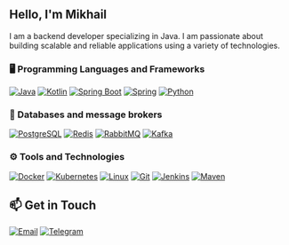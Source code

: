## Hello, I'm Mikhail

I am a backend developer specializing in Java. I am passionate about building scalable and reliable applications using a variety of technologies.

### 🖥️ Programming Languages and Frameworks

[![Java](https://img.shields.io/badge/-Java-3178C6?logo=Java&logoColor=white&style=for-the-badge)](https://www.oracle.com/java/)
[![Kotlin](https://img.shields.io/badge/-Kotlin-7F52B0?logo=kotlin&logoColor=white&style=for-the-badge)](https://kotlinlang.org/)
[![Spring Boot](https://img.shields.io/badge/-Spring%20Boot-6DB33F?logo=spring&logoColor=white&style=for-the-badge)](https://spring.io/projects/spring-boot)
[![Spring](https://img.shields.io/badge/-Spring-6DB33F?logo=spring&logoColor=white&style=for-the-badge)](https://spring.io/)
[![Python](https://img.shields.io/badge/-Python-FCC624?logo=Python&logoColor=white&style=for-the-badge)](https://www.python.org/)

### 💾 Databases and message brokers

[![PostgreSQL](https://img.shields.io/badge/-PostgreSQL-336791?logo=postgresql&logoColor=white&style=for-the-badge)](https://www.postgresql.org/)
[![Redis](https://img.shields.io/badge/-Redis-DC382D?logo=redis&logoColor=white&style=for-the-badge)](https://redis.io/)
[![RabbitMQ](https://img.shields.io/badge/-RabbitMQ-FF6600?logo=rabbitmq&logoColor=white&style=for-the-badge)](https://www.rabbitmq.com/)
[![Kafka](https://img.shields.io/badge/-Kafka-231F20?logo=apachekafka&logoColor=white&style=for-the-badge)](https://kafka.apache.org/)

### ⚙️ Tools and Technologies

[![Docker](https://img.shields.io/badge/-Docker-2496ED?logo=docker&logoColor=white&style=for-the-badge)](https://www.docker.com/)
[![Kubernetes](https://img.shields.io/badge/-Kubernetes-326CE5?logo=kubernetes&logoColor=white&style=for-the-badge)](https://kubernetes.io/)
[![Linux](https://img.shields.io/badge/-Linux-FCC624?logo=linux&logoColor=black&style=for-the-badge)](https://www.linux.org/)
[![Git](https://img.shields.io/badge/-Git-F05032?logo=git&logoColor=white&style=for-the-badge)](https://git-scm.com/)
[![Jenkins](https://img.shields.io/badge/-Jenkins-D24939?logo=jenkins&logoColor=white&style=for-the-badge)](https://www.jenkins.io/)
[![Maven](https://img.shields.io/badge/-Maven-D24939?logo=apachemaven&logoColor=white&style=for-the-badge)](https://www.jenkins.io/)

## 📫 Get in Touch

[![Email](https://img.shields.io/badge/-Email-3178C6?logo=mailboxdotorg&logoColor=white&style=for-the-badge)](mailto:mishaprosvirninmail@yandex.ru)
[![Telegram](https://img.shields.io/badge/-Telegram-3178C6?logo=Telegram&logoColor=white&style=for-the-badge)](https://t.me/mike1337)
